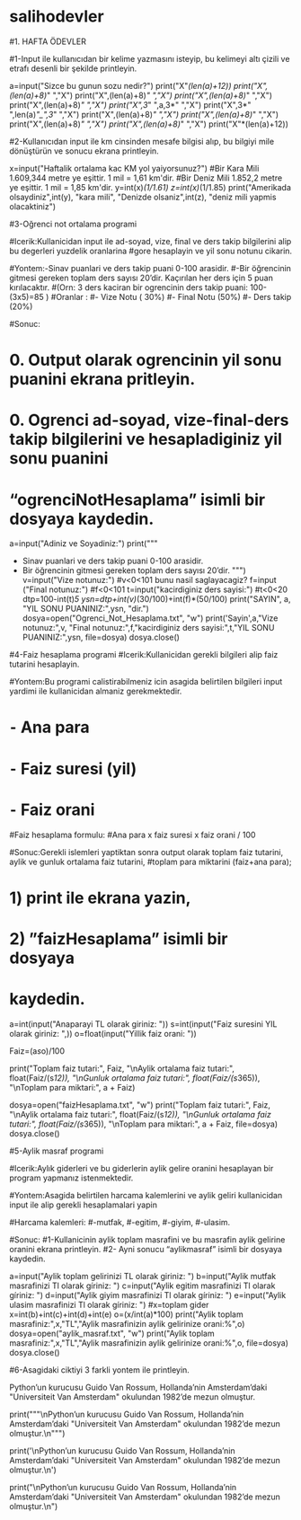 # salihodevler
#1. HAFTA ÖDEVLER

#1-Input ile kullanıcıdan bir kelime yazmasını isteyip, bu kelimeyi altı çizili ve etrafı desenli bir şekilde printleyin.

a=input("Sizce bu gunun sozu nedir?")
print("X"*(len(a)+12))
print("X",(len(a)+8)*" ","X")
print("X",(len(a)+8)*" ","X")
print("X",(len(a)+8)*" ","X")
print("X",(len(a)+8)*" ","X")
print("X",3*" ",a,3*" ","X")
print("X",3*" ",len(a)*"_",3*" ","X")
print("X",(len(a)+8)*" ","X")
print("X",(len(a)+8)*" ","X")
print("X",(len(a)+8)*" ","X")
print("X",(len(a)+8)*" ","X")
print("X"*(len(a)+12))


#2-Kullanıcıdan input ile km cinsinden mesafe bilgisi alıp, bu bilgiyi mile dönüştürün ve sonucu ekrana printleyin.


x=input("Haftalik ortalama kac KM yol yaiyorsunuz?")
#Bir Kara Mili 1.609,344 metre ye eşittir.  1 mil = 1,61 km'dir. 
#Bir Deniz Mili 1.852,2 metre ye eşittir.  1 mil = 1,85 km'dir.
y=int(x)*(1/1.61)
z=int(x)*(1/1.85)
print("Amerikada olsaydiniz",int(y), "kara mili", "Denizde olsaniz",int(z), "deniz mili yapmis olacaktiniz")


#3-Oğrenci not ortalama programi

#Icerik:Kullanicidan input ile ad-soyad, vize, final ve ders takip bilgilerini alip bu degerleri yuzdelik oranlarina 
#gore hesaplayin ve yil sonu notunu cikarin.

#Yontem:-Sinav puanlari ve ders takip puani 0-100 arasidir.
#-Bir öğrencinin gitmesi gereken toplam ders sayısı 20’dir. Kaçırılan her ders için 5 puan kırılacaktır. 
#(Orn: 3 ders kaciran bir ogrencinin ders takip puani: 100-(3x5)=85 )
#Oranlar :
#- Vize Notu ( 30%)
#- Final Notu (50%)
#- Ders takip (20%)

#Sonuc:
#    0.    Output olarak ogrencinin yil sonu puanini ekrana pritleyin.
#    0.    Ogrenci ad-soyad, vize-final-ders takip bilgilerini ve hesapladiginiz yil sonu puanini 
#    “ogrenciNotHesaplama” isimli bir dosyaya kaydedin.

a=input("Adiniz ve Soyadiniz:")
print("""
- Sinav puanlari ve ders takip puani 0-100 arasidir.
- Bir öğrencinin gitmesi gereken toplam ders sayısı 20’dir.
""")
v=input("Vize notunuz:")
#v<0<101 bunu nasil saglayacagiz?
f=input ("Final notunuz:")
#f<0<101
t=input("kacirdiginiz ders sayisi:")
#t<0<20
dtp=100-int(t)*5
ysn=dtp+int(v)*(30/100)+int(f)*(50/100)
print("SAYIN", a, "YIL SONU PUANINIZ:",ysn, "dir.")
dosya=open("Ogrenci_Not_Hesaplama.txt", "w")
print('Sayin',a,"Vize notunuz:",v, "Final notunuz:",f,"kacirdiginiz ders sayisi:",t,"YIL SONU PUANINIZ:",ysn, file=dosya)
dosya.close()


#4-Faiz hesaplama programi
#Icerik:Kullanicidan gerekli bilgileri alip faiz tutarini hesaplayin.

#Yontem:Bu programi calistirabilmeniz icin asagida belirtilen bilgileri input yardimi ile kullanicidan almaniz gerekmektedir.
#    ⁃    Ana para
#   ⁃    Faiz suresi (yil)
#   ⁃    Faiz orani

#Faiz hesaplama formulu:
#Ana para x faiz suresi x faiz orani / 100

#Sonuc:Gerekli islemleri yaptiktan sonra output olarak toplam faiz tutarini, aylik ve gunluk ortalama faiz tutarini, 
#toplam para miktarini (faiz+ana para);
# 1) print ile ekrana yazin,
# 2) ”faizHesaplama” isimli bir dosyaya
#     kaydedin.

a=int(input("Anaparayi TL olarak giriniz: "))
s=int(input("Faiz suresini YIL olarak giriniz: ",))
o=float(input("Yillik faiz orani: "))

Faiz=(a*s*o)/100

print("Toplam faiz tutari:", Faiz, "\nAylik ortalama faiz tutari:", float(Faiz/(s*12)),
      "\nGunluk ortalama faiz tutari:", float(Faiz/(s*365)), "\nToplam para miktari:", a + Faiz)

dosya=open("faizHesaplama.txt", "w")
print("Toplam faiz tutari:", Faiz, "\nAylik ortalama faiz tutari:", float(Faiz/(s*12)),
      "\nGunluk ortalama faiz tutari:", float(Faiz/(s*365)), "\nToplam para miktari:", a + Faiz, file=dosya)
dosya.close()


#5-Aylik masraf programi

#Icerik:Aylık giderleri ve bu giderlerin aylik gelire oranini hesaplayan bir program yapmanız istenmektedir.

#Yontem:Asagida belirtilen harcama kalemlerini ve aylik geliri kullanicidan input ile alip gerekli hesaplamalari yapin

#Harcama kalemleri:
#-mutfak,
#-egitim,
#-giyim,
#-ulasim.

#Sonuc:
#1-Kullanicinin aylik toplam masrafini ve bu masrafin aylik gelirine oranini ekrana printleyin.
#2- Ayni sonucu “aylikmasraf” isimli bir dosyaya kaydedin.

a=input("Aylik toplam gelirinizi TL olarak giriniz: ")
b=input("Aylik mutfak masrafinizi Tl olarak gíriniz: ")
c=input("Aylik egitim masrafinizi Tl olarak gíriniz: ")
d=input("Aylik giyim masrafinizi Tl olarak gíriniz: ")
e=input("Aylik ulasim masrafinizi Tl olarak gíriniz: ")
#x=toplam gider
x=int(b)+int(c)+int(d)+int(e)
o=(x/int(a)*100)
print("Aylik toplam masrafiniz:",x,"TL","Aylik masrafinizin aylik gelirinize orani:%",o)
dosya=open("aylik_masraf.txt", "w")
print("Aylik toplam masrafiniz:",x,"TL","Aylik masrafinizin aylik gelirinize orani:%",o, file=dosya)
dosya.close()

#6-Asagidaki ciktiyi 3 farkli yontem ile printleyin.

Python’un kurucusu Guido Van Rossum, Hollanda’nin Amsterdam’daki  "Universiteit Van Amsterdam" okulundan  1982’de mezun olmuştur.


print("""\nPython’un kurucusu Guido Van Rossum, Hollanda’nin Amsterdam’daki  "Universiteit Van Amsterdam" okulundan  1982’de mezun olmuştur.\n""")


print('\nPython’un kurucusu Guido Van Rossum, Hollanda’nin Amsterdam’daki  "Universiteit Van Amsterdam" okulundan  1982’de mezun olmuştur.\n')


print("\nPython’un kurucusu Guido Van Rossum, Hollanda’nin Amsterdam’daki \"Universiteit Van Amsterdam\" okulundan  1982’de mezun olmuştur.\n")
